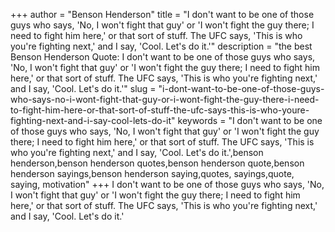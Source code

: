 +++
author = "Benson Henderson"
title = "I don't want to be one of those guys who says, 'No, I won't fight that guy' or 'I won't fight the guy there; I need to fight him here,' or that sort of stuff. The UFC says, 'This is who you're fighting next,' and I say, 'Cool. Let's do it.'"
description = "the best Benson Henderson Quote: I don't want to be one of those guys who says, 'No, I won't fight that guy' or 'I won't fight the guy there; I need to fight him here,' or that sort of stuff. The UFC says, 'This is who you're fighting next,' and I say, 'Cool. Let's do it.'"
slug = "i-dont-want-to-be-one-of-those-guys-who-says-no-i-wont-fight-that-guy-or-i-wont-fight-the-guy-there-i-need-to-fight-him-here-or-that-sort-of-stuff-the-ufc-says-this-is-who-youre-fighting-next-and-i-say-cool-lets-do-it"
keywords = "I don't want to be one of those guys who says, 'No, I won't fight that guy' or 'I won't fight the guy there; I need to fight him here,' or that sort of stuff. The UFC says, 'This is who you're fighting next,' and I say, 'Cool. Let's do it.',benson henderson,benson henderson quotes,benson henderson quote,benson henderson sayings,benson henderson saying,quotes, sayings,quote, saying, motivation"
+++
I don't want to be one of those guys who says, 'No, I won't fight that guy' or 'I won't fight the guy there; I need to fight him here,' or that sort of stuff. The UFC says, 'This is who you're fighting next,' and I say, 'Cool. Let's do it.'
